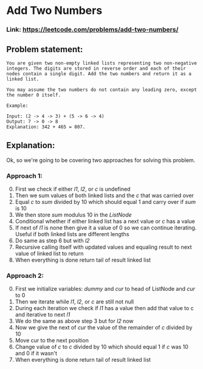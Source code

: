 # Add Two Numbers

### Link: https://leetcode.com/problems/add-two-numbers/

## Problem statement:

```
You are given two non-empty linked lists representing two non-negative integers. The digits are stored in reverse order and each of their nodes contain a single digit. Add the two numbers and return it as a linked list.

You may assume the two numbers do not contain any leading zero, except the number 0 itself.

Example:

Input: (2 -> 4 -> 3) + (5 -> 6 -> 4)
Output: 7 -> 0 -> 8
Explanation: 342 + 465 = 807.
```

## Explanation:

Ok, so we're going to be covering two approaches for solving this problem.

### Approach 1:

0. First we check if either _l1_, _l2_, or _c_ is undefined
1. Then we sum values of both linked lists and the _c_ that was carried over
2. Equal _c_ to _sum_ divided by 10 which should equal 1 and carry over if _sum_ is 10
3. We then store _sum_ modulus 10 in the _ListNode_
4. Conditional whether if either linked list has a next value or _c_ has a value
5. If next of _l1_ is none then give it a value of 0 so we can continue iterating. Useful if both linked lists are different lengths
6. Do same as step 6 but with _l2_
7. Recursive calling itself with updated values and equaling result to next value of linked list to return
8. When everything is done return tail of result linked list

### Approach 2:

0. First we initialize variables: _dummy_ and _cur_ to head of ListNode and _cur_ to 0
1. Then we iterate while _l1_, _l2_, or _c_ are still not null
2. During each iteration we check if _l1_ has a value then add that value to c and iterative to next _l1_
3. We do the same as above step 3 but for _l2_ now
4. Now we give the next of _cur_ the value of the remainder of _c_ divided by 10
5. Move cur to the next position
6. Change value of _c_ to _c_ divided by 10 which should equal 1 if _c_ was 10 and 0 if it wasn't
7. When everything is done return tail of result linked list
